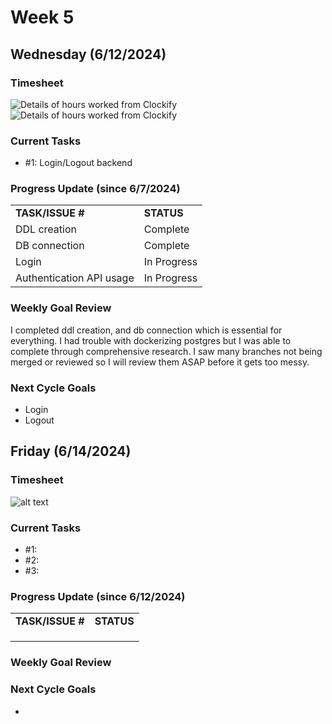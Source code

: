 


# Week 5

## Wednesday (6/12/2024)

### Timesheet
![Details of hours worked from Clockify](https://github.com/UBCO-COSC499-Summer-2024/team-6-capstone-team_6ix/blob/personal-log-W5-C1-subaru/docs/weekly%20logs/Subaru%20Sakashita/ClockifyImages/COSC499_W5C1_Clockify_1.png)
![Details of hours worked from Clockify](https://github.com/UBCO-COSC499-Summer-2024/team-6-capstone-team_6ix/blob/personal-log-W5-C1-subaru/docs/weekly%20logs/Subaru%20Sakashita/ClockifyImages/COSC499_W5C1_Clockify_2.png)

### Current Tasks
  * #1: Login/Logout backend

### Progress Update (since 6/7/2024)
<table>
    <tr>
        <td><strong>TASK/ISSUE #</strong>
        </td>
        <td><strong>STATUS</strong>
        </td>
    </tr>
    <tr>
        <!-- Task/Issue # -->
        <td>DDL creation
        </td>
        <!-- Status -->
        <td>Complete
        </td>
    </tr>
    <tr>
        <!-- Task/Issue # -->
        <td>DB connection
        </td>
        <!-- Status -->
        <td>Complete
        </td>
    </tr>
    <tr>
        <!-- Task/Issue # -->
        <td>Login
        </td>
        <!-- Status -->
        <td>In Progress
        </td>
    </tr>
     <tr>
        <!-- Task/Issue # -->
        <td>Authentication API usage
        </td>
        <!-- Status -->
        <td>In Progress
        </td>
    </tr>
</table>

### Weekly Goal Review
I completed ddl creation, and db connection which is essential for everything. I had trouble with dockerizing postgres but I was able to complete through comprehensive research.
I saw many branches not being merged or reviewed so I will review them ASAP before it gets too messy. 
### Next Cycle Goals
  * Login
  * Logout

<!--------------------------------------------------------------------------------------------------------------------------------------------------------------------------------------------->
## Friday (6/14/2024)

### Timesheet
![alt text]()

### Current Tasks
  * #1: 
  * #2:
  * #3: 

### Progress Update (since 6/12/2024)
<table>
    <tr>
        <td><strong>TASK/ISSUE #</strong>
        </td>
        <td><strong>STATUS</strong>
        </td>
    </tr>
    <tr>
        <!-- Task/Issue # -->
        <td>
        </td>
        <!-- Status -->
        <td>
        </td>
    </tr>
    <tr>
        <!-- Task/Issue # -->
        <td>
        </td>
        <!-- Status -->
        <td>
        </td>
    </tr>
    <tr>
        <!-- Task/Issue # -->
        <td>
        </td>
        <!-- Status -->
        <td>
        </td>
    </tr>
</table>

### Weekly Goal Review


### Next Cycle Goals
  * 


